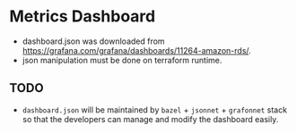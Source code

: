 # Metrics Dashboard

- dashboard.json was downloaded from https://grafana.com/grafana/dashboards/11264-amazon-rds/.
- json manipulation must be done on terraform runtime.

## TODO

- `dashboard.json` will be maintained by `bazel` + `jsonnet` + `grafonnet` stack so that the developers can manage and modify the dashboard easily.

